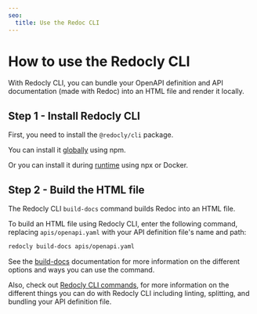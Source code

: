 ```yaml
---
seo:
  title: Use the Redoc CLI
---
```


# How to use the Redocly CLI

With Redocly CLI, you can bundle your OpenAPI definition and API documentation
(made with Redoc) into an HTML file and render it locally.

## Step 1 - Install Redocly CLI

First, you need to install the `@redocly/cli` package.

You can install it [globally](../../cli/installation#install-globally) using npm.

Or you can install it during [runtime](../../cli/installation#use-npx-at-runtime) using npx or Docker.

## Step 2 - Build the HTML file

The Redocly CLI `build-docs` command builds Redoc into an HTML file.

To build an HTML file using Redocly CLI, enter the following command,
replacing `apis/openapi.yaml` with your API definition file's name and path:

```bash
redocly build-docs apis/openapi.yaml
```

See the [build-docs](../../cli/commands/build-docs) documentation for more information
on the different options and ways you can use the command.

Also, check out [Redocly CLI commands](../../cli/commands), for more
information on the different things you can do with Redocly CLI including
linting, splitting, and bundling your API definition file.
